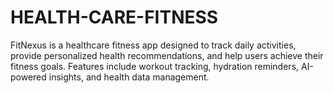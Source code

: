 # HEALTH-CARE-FITNESS
FitNexus is a healthcare fitness app designed to track daily activities, provide personalized health recommendations, and help users achieve their fitness goals. Features include workout tracking, hydration reminders, AI-powered insights, and health data management.

